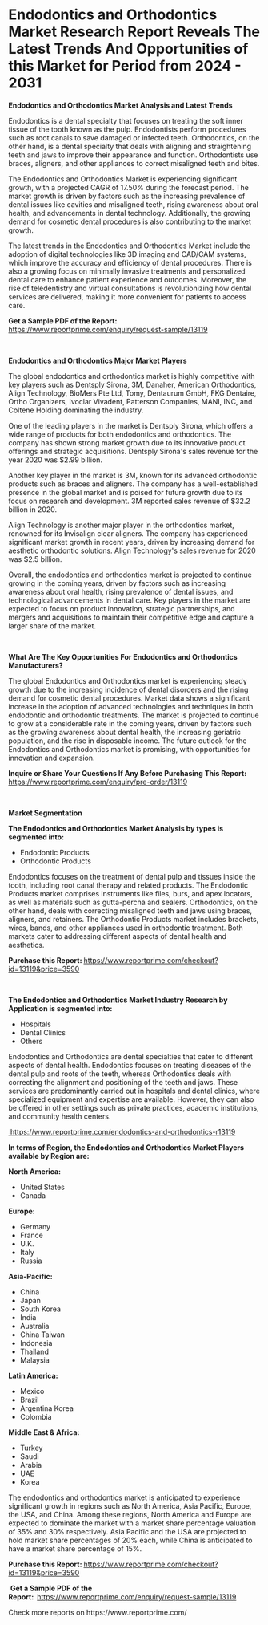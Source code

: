 <p><h1>Endodontics and Orthodontics Market Research Report Reveals The Latest Trends And Opportunities of this Market for Period from 2024 - 2031</h1></p><p><strong>Endodontics and Orthodontics Market Analysis and Latest Trends</strong></p>
<p><p>Endodontics is a dental specialty that focuses on treating the soft inner tissue of the tooth known as the pulp. Endodontists perform procedures such as root canals to save damaged or infected teeth. Orthodontics, on the other hand, is a dental specialty that deals with aligning and straightening teeth and jaws to improve their appearance and function. Orthodontists use braces, aligners, and other appliances to correct misaligned teeth and bites.</p><p>The Endodontics and Orthodontics Market is experiencing significant growth, with a projected CAGR of 17.50% during the forecast period. The market growth is driven by factors such as the increasing prevalence of dental issues like cavities and misaligned teeth, rising awareness about oral health, and advancements in dental technology. Additionally, the growing demand for cosmetic dental procedures is also contributing to the market growth.</p><p>The latest trends in the Endodontics and Orthodontics Market include the adoption of digital technologies like 3D imaging and CAD/CAM systems, which improve the accuracy and efficiency of dental procedures. There is also a growing focus on minimally invasive treatments and personalized dental care to enhance patient experience and outcomes. Moreover, the rise of teledentistry and virtual consultations is revolutionizing how dental services are delivered, making it more convenient for patients to access care.</p></p>
<p><strong>Get a Sample PDF of the Report:&nbsp;</strong> <a href="https://www.reportprime.com/enquiry/request-sample/13119">https://www.reportprime.com/enquiry/request-sample/13119</a></p>
<p>&nbsp;</p>
<p><strong>Endodontics and Orthodontics Major Market Players</strong></p>
<p><p>The global endodontics and orthodontics market is highly competitive with key players such as Dentsply Sirona, 3M, Danaher, American Orthodontics, Align Technology, BioMers Pte Ltd, Tomy, Dentaurum GmbH, FKG Dentaire, Ortho Organizers, Ivoclar Vivadent, Patterson Companies, MANI, INC, and Coltene Holding dominating the industry.</p><p>One of the leading players in the market is Dentsply Sirona, which offers a wide range of products for both endodontics and orthodontics. The company has shown strong market growth due to its innovative product offerings and strategic acquisitions. Dentsply Sirona's sales revenue for the year 2020 was $2.99 billion.</p><p>Another key player in the market is 3M, known for its advanced orthodontic products such as braces and aligners. The company has a well-established presence in the global market and is poised for future growth due to its focus on research and development. 3M reported sales revenue of $32.2 billion in 2020.</p><p>Align Technology is another major player in the orthodontics market, renowned for its Invisalign clear aligners. The company has experienced significant market growth in recent years, driven by increasing demand for aesthetic orthodontic solutions. Align Technology's sales revenue for 2020 was $2.5 billion.</p><p>Overall, the endodontics and orthodontics market is projected to continue growing in the coming years, driven by factors such as increasing awareness about oral health, rising prevalence of dental issues, and technological advancements in dental care. Key players in the market are expected to focus on product innovation, strategic partnerships, and mergers and acquisitions to maintain their competitive edge and capture a larger share of the market.</p></p>
<p>&nbsp;</p>
<p><strong>What Are The Key Opportunities For Endodontics and Orthodontics Manufacturers?</strong></p>
<p><p>The global Endodontics and Orthodontics market is experiencing steady growth due to the increasing incidence of dental disorders and the rising demand for cosmetic dental procedures. Market data shows a significant increase in the adoption of advanced technologies and techniques in both endodontic and orthodontic treatments. The market is projected to continue to grow at a considerable rate in the coming years, driven by factors such as the growing awareness about dental health, the increasing geriatric population, and the rise in disposable income. The future outlook for the Endodontics and Orthodontics market is promising, with opportunities for innovation and expansion.</p></p>
<p><strong>Inquire or Share Your Questions If Any Before Purchasing This Report:</strong> <a href="https://www.reportprime.com/enquiry/pre-order/13119">https://www.reportprime.com/enquiry/pre-order/13119</a></p>
<p>&nbsp;</p>
<p><strong>Market Segmentation</strong></p>
<p><strong>The Endodontics and Orthodontics Market Analysis by types is segmented into:</strong></p>
<p><ul><li>Endodontic Products</li><li>Orthodontic Products</li></ul></p>
<p><p>Endodontics focuses on the treatment of dental pulp and tissues inside the tooth, including root canal therapy and related products. The Endodontic Products market comprises instruments like files, burs, and apex locators, as well as materials such as gutta-percha and sealers. Orthodontics, on the other hand, deals with correcting misaligned teeth and jaws using braces, aligners, and retainers. The Orthodontic Products market includes brackets, wires, bands, and other appliances used in orthodontic treatment. Both markets cater to addressing different aspects of dental health and aesthetics.</p></p>
<p><strong>Purchase this Report:&nbsp;</strong><a href="https://www.reportprime.com/checkout?id=13119&price=3590">https://www.reportprime.com/checkout?id=13119&price=3590</a></p>
<p>&nbsp;</p>
<p><strong>The Endodontics and Orthodontics Market Industry Research by Application is segmented into:</strong></p>
<p><ul><li>Hospitals</li><li>Dental Clinics</li><li>Others</li></ul></p>
<p><p>Endodontics and Orthodontics are dental specialties that cater to different aspects of dental health. Endodontics focuses on treating diseases of the dental pulp and roots of the teeth, whereas Orthodontics deals with correcting the alignment and positioning of the teeth and jaws. These services are predominantly carried out in hospitals and dental clinics, where specialized equipment and expertise are available. However, they can also be offered in other settings such as private practices, academic institutions, and community health centers.</p></p>
<p><a href="https://www.reportprime.com/endodontics-and-orthodontics-r13119">&nbsp;https://www.reportprime.com/endodontics-and-orthodontics-r13119</a></p>
<p><strong>In terms of Region, the Endodontics and Orthodontics Market Players available by Region are:</strong></p>
<p>
    <p> <strong> North America: </strong>
        <ul>
            <li>United States</li>
            <li>Canada</li>
        </ul>
        </p> 
    <p> <strong> Europe: </strong>
        <ul>
            <li>Germany</li>
            <li>France</li>
            <li>U.K.</li>
            <li>Italy</li>
            <li>Russia</li>
        </ul>
        </p> 
    <p> <strong> Asia-Pacific: </strong>
        <ul>
            <li>China</li>
            <li>Japan</li>
            <li>South Korea</li>
            <li>India</li>
            <li>Australia</li>
            <li>China Taiwan</li>
            <li>Indonesia</li>
            <li>Thailand</li>
            <li>Malaysia</li>
        </ul>
        </p> 
    <p> <strong> Latin America: </strong>
        <ul>
            <li>Mexico</li>
            <li>Brazil</li>
            <li>Argentina Korea</li>
            <li>Colombia</li>
        </ul>
        </p> 
    <p> <strong> Middle East & Africa: </strong>
        <ul>
            <li>Turkey</li>
            <li>Saudi</li>
            <li>Arabia</li>
            <li>UAE</li>
            <li>Korea</li>
        </ul>
    </p>
    </p>
<p><p>The endodontics and orthodontics market is anticipated to experience significant growth in regions such as North America, Asia Pacific, Europe, the USA, and China. Among these regions, North America and Europe are expected to dominate the market with a market share percentage valuation of 35% and 30% respectively. Asia Pacific and the USA are projected to hold market share percentages of 20% each, while China is anticipated to have a market share percentage of 15%.</p></p>
<p><strong>Purchase this Report: </strong><a href="https://www.reportprime.com/checkout?id=13119&price=3590">https://www.reportprime.com/checkout?id=13119&price=3590</a></p>
<p>&nbsp;<strong>Get a Sample PDF of the Report:&nbsp;&nbsp;</strong><a href="https://www.reportprime.com/enquiry/request-sample/13119">https://www.reportprime.com/enquiry/request-sample/13119</a></p>
<p><strong></strong></p>
<p>Check more reports on https://www.reportprime.com/</p>